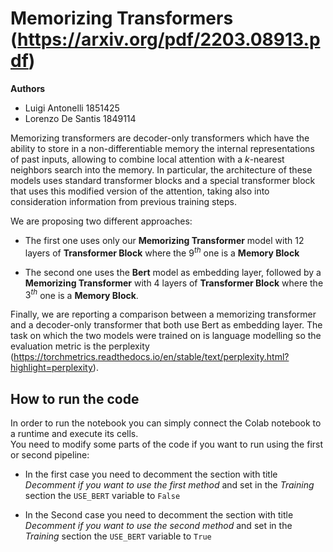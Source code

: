 # Memorizing Transformers (https://arxiv.org/pdf/2203.08913.pdf)
**Authors**
* Luigi Antonelli 1851425
* Lorenzo De Santis 1849114

Memorizing transformers are decoder-only transformers which have the ability to store in a non-differentiable memory the internal representations of past inputs, allowing to combine local attention with a $k$-nearest neighbors search into the memory. In particular, the architecture of these models uses standard transformer blocks and a special transformer block that uses this modified version of the attention, taking also into consideration information from previous training steps.

We are proposing two different approaches:
* The first one uses only our **Memorizing Transformer** model with 12 layers of **Transformer Block** where the $9^{th}$ one is a **Memory Block**

* The second one uses the **Bert** model as embedding layer, followed by a **Memorizing Transformer** with 4 layers of **Transformer Block** where the $3^{th}$ one is a **Memory Block**.

Finally, we are reporting a comparison between a memorizing transformer and a decoder-only transformer that both use Bert as embedding layer. The task on which the two models were trained on is language modelling so the evaluation metric is the perplexity (https://torchmetrics.readthedocs.io/en/stable/text/perplexity.html?highlight=perplexity).

## How to run the code
In order to run the notebook you can simply connect the Colab notebook to a runtime and execute its cells.  
You need to modify some parts of the code if you want to run using the first or second pipeline:
* In the first case you need to decomment the section with title *Decomment if you want to use the first method* and set in the *Training* section the `USE_BERT` variable to `False`

* In the Second case you need to decomment the section with title *Decomment if you want to use the second method* and set in the *Training* section the `USE_BERT` variable to `True`
